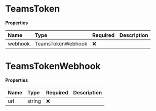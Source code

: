 # TeamsToken

**Properties**

| Name    | Type              | Required | Description |
| :------ | :---------------- | :------- | :---------- |
| webhook | TeamsTokenWebhook | ❌       |             |

# TeamsTokenWebhook

**Properties**

| Name | Type   | Required | Description |
| :--- | :----- | :------- | :---------- |
| url  | string | ❌       |             |

<!-- This file was generated by liblab | https://liblab.com/ -->
